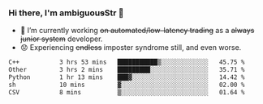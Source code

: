 ### Hi there, I'm ambiguou~~s~~Str 👋

<!--
**ambiguoustexture/ambiguoustexture** is a ✨ _special_ ✨ repository because its `README.md` (this file) appears on your GitHub profile.

Here are some ideas to get you started:
-->
- 🔭 I’m currently working ~~on automated/low-latency trading~~ as a ~~always junior system~~ developer.
- :worried: Experiencing ~~endless~~ imposter syndrome still, and even worse.

<!--START_SECTION:waka-->

```txt
C++           3 hrs 53 mins   ███████████▒░░░░░░░░░░░░░   45.75 %
Other         3 hrs 2 mins    █████████░░░░░░░░░░░░░░░░   35.71 %
Python        1 hr 13 mins    ███▓░░░░░░░░░░░░░░░░░░░░░   14.42 %
sh            10 mins         ▓░░░░░░░░░░░░░░░░░░░░░░░░   02.00 %
CSV           8 mins          ▒░░░░░░░░░░░░░░░░░░░░░░░░   01.64 %
```

<!--END_SECTION:waka-->
